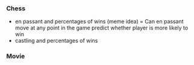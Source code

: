 ### Chess
- en passant and percentages of wins (meme idea)
    = Can en passant move at any point in the game predict whether player is more likely to win
- castling and percentages of wins

### Movie